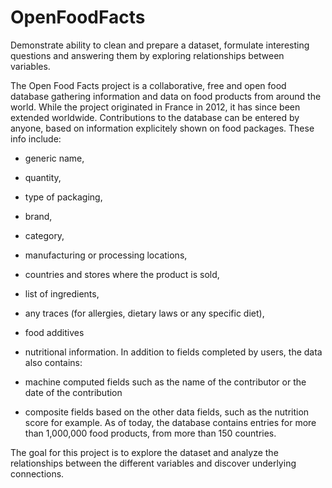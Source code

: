 # OpenFoodFacts
Demonstrate ability to clean and prepare a dataset, formulate interesting questions and answering them by exploring relationships between variables. 

The Open Food Facts project is a collaborative, free and open food database gathering information and data on food products from around the world. While the project originated in France in 2012, it has since been extended worldwide. Contributions to the database can be entered by anyone, based on information explicitely shown on food packages. These info include:

- generic name,
- quantity,
- type of packaging,
- brand,
- category,
- manufacturing or processing locations,
- countries and stores where the product is sold,
- list of ingredients,
- any traces (for allergies, dietary laws or any specific diet),
- food additives
- nutritional information.
In addition to fields completed by users, the data also contains:

- machine computed fields such as the name of the contributor or the date of the contribution
- composite fields based on the other data fields, such as the nutrition score for example.
As of today, the database contains entries for more than 1,000,000 food products, from more than 150 countries.

The goal for this project is to explore the dataset and analyze the relationships between the different variables and discover underlying connections.
